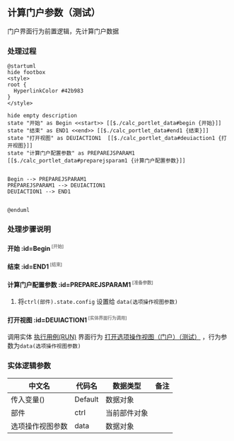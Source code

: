 ## 计算门户参数（测试） <!-- {docsify-ignore-all} -->

   门户界面行为前置逻辑，先计算门户数据

### 处理过程

```plantuml
@startuml
hide footbox
<style>
root {
  HyperlinkColor #42b983
}
</style>

hide empty description
state "开始" as Begin <<start>> [[$./calc_portlet_data#begin {开始}]]
state "结束" as END1 <<end>> [[$./calc_portlet_data#end1 {结束}]]
state "打开视图" as DEUIACTION1  [[$./calc_portlet_data#deuiaction1 {打开视图}]]
state "计算门户配置参数" as PREPAREJSPARAM1  [[$./calc_portlet_data#preparejsparam1 {计算门户配置参数}]]


Begin --> PREPAREJSPARAM1
PREPAREJSPARAM1 --> DEUIACTION1
DEUIACTION1 --> END1


@enduml
```


### 处理步骤说明

#### 开始 :id=Begin<sup class="footnote-symbol"> <font color=gray size=1>[开始]</font></sup>




#### 结束 :id=END1<sup class="footnote-symbol"> <font color=gray size=1>[结束]</font></sup>




#### 计算门户配置参数 :id=PREPAREJSPARAM1<sup class="footnote-symbol"> <font color=gray size=1>[准备参数]</font></sup>



1. 将`ctrl(部件).state.config` 设置给  `data(选项操作视图参数)`

#### 打开视图 :id=DEUIACTION1<sup class="footnote-symbol"> <font color=gray size=1>[实体界面行为调用]</font></sup>



调用实体 [执行用例(RUN)](module/TestMgmt/run.md) 界面行为 [打开选项操作视图（门户）（测试）](module/TestMgmt/run#界面行为) ，行为参数为`data(选项操作视图参数)`



### 实体逻辑参数

|    中文名   |    代码名    |  数据类型      |备注 |
| --------| --------| --------  | --------   |
|传入变量(<i class="fa fa-check"/></i>)|Default|数据对象||
|部件|ctrl|当前部件对象||
|选项操作视图参数|data|数据对象||
